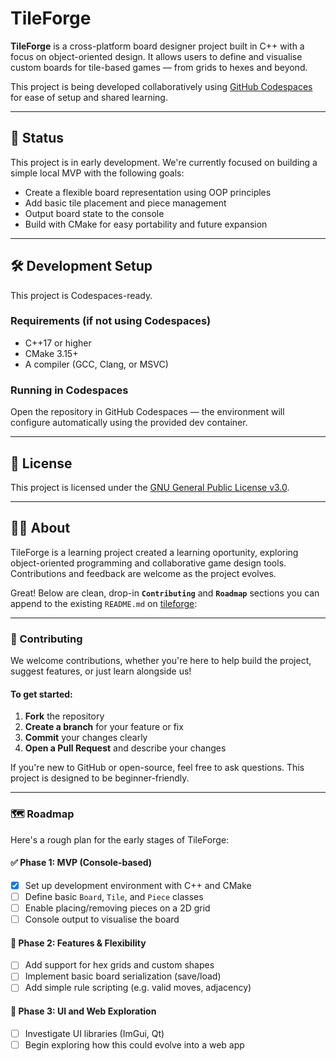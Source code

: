 # TileForge

**TileForge** is a cross-platform board designer project built in C++ with a focus on object-oriented design. It allows users to define and visualise custom boards for tile-based games — from grids to hexes and beyond.

This project is being developed collaboratively using [GitHub Codespaces](https://github.com/features/codespaces) for ease of setup and shared learning.

---

## 🚧 Status

This project is in early development. We're currently focused on building a simple local MVP with the following goals:

- Create a flexible board representation using OOP principles
- Add basic tile placement and piece management
- Output board state to the console
- Build with CMake for easy portability and future expansion

---

## 🛠 Development Setup

This project is Codespaces-ready.

### Requirements (if not using Codespaces)
- C++17 or higher
- CMake 3.15+
- A compiler (GCC, Clang, or MSVC)

### Running in Codespaces
Open the repository in GitHub Codespaces — the environment will configure automatically using the provided dev container.

---

## 📜 License

This project is licensed under the [GNU General Public License v3.0](LICENSE).

---

## 👨‍👦 About

TileForge is a learning project created a learning oportunity, exploring object-oriented programming and collaborative game design tools. Contributions and feedback are welcome as the project evolves.

Great! Below are clean, drop-in **`Contributing`** and **`Roadmap`** sections you can append to the existing `README.md` on [tileforge](https://github.com/fishfugu/tileforge):

---

### 🤝 Contributing

We welcome contributions, whether you're here to help build the project, suggest features, or just learn alongside us!

#### To get started:

1. **Fork** the repository
2. **Create a branch** for your feature or fix
3. **Commit** your changes clearly
4. **Open a Pull Request** and describe your changes

If you're new to GitHub or open-source, feel free to ask questions. This project is designed to be beginner-friendly.

---

### 🗺 Roadmap

Here's a rough plan for the early stages of TileForge:

#### ✅ Phase 1: MVP (Console-based)

* [x] Set up development environment with C++ and CMake
* [ ] Define basic `Board`, `Tile`, and `Piece` classes
* [ ] Enable placing/removing pieces on a 2D grid
* [ ] Console output to visualise the board

#### 🚧 Phase 2: Features & Flexibility

* [ ] Add support for hex grids and custom shapes
* [ ] Implement basic board serialization (save/load)
* [ ] Add simple rule scripting (e.g. valid moves, adjacency)

#### 🔮 Phase 3: UI and Web Exploration

* [ ] Investigate UI libraries (ImGui, Qt)
* [ ] Begin exploring how this could evolve into a web app

